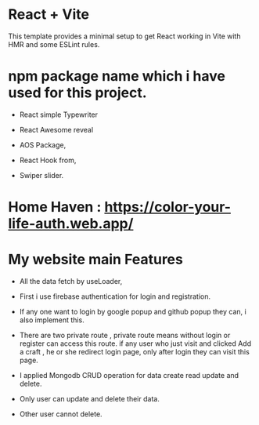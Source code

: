 # React + Vite

This template provides a minimal setup to get React working in Vite with HMR and some ESLint rules.

# npm package name which i have used for this project.

- React simple Typewriter

- React Awesome reveal

- AOS Package,

- React Hook from,

- Swiper slider.

# Home Haven : https://color-your-life-auth.web.app/

# My website main Features

- All the data fetch by useLoader,

- First i use firebase authentication for login and registration.

- If any one want to login by google popup and github popup they can, i also implement this.

- There are two private route , private route means without login or register can access this route. if any user who just visit and clicked Add a craft , he or she redirect login page, only after login they can visit this page.

- I applied Mongodb CRUD operation for data create read update and delete.

- Only user can update and delete their data.

- Other user cannot delete.
